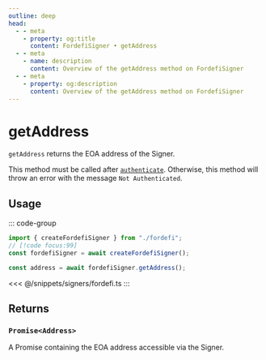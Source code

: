 ```yaml
---
outline: deep
head:
  - - meta
    - property: og:title
      content: FordefiSigner • getAddress
  - - meta
    - name: description
      content: Overview of the getAddress method on FordefiSigner
  - - meta
    - property: og:description
      content: Overview of the getAddress method on FordefiSigner
---
```


# getAddress

`getAddress` returns the EOA address of the Signer.

This method must be called after [`authenticate`](/packages/aa-signers/fordefi/authenticate). Otherwise, this method will throw an error with the message `Not Authenticated`.

## Usage

::: code-group

```ts [example.ts]
import { createFordefiSigner } from "./fordefi";
// [!code focus:99]
const fordefiSigner = await createFordefiSigner();

const address = await fordefiSigner.getAddress();
```

<<< @/snippets/signers/fordefi.ts
:::

## Returns

### `Promise<Address>`

A Promise containing the EOA address accessible via the Signer.

